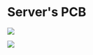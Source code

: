 # Server's PCB

![](/Users/yohannassouline/Desktop/Perso/Projets/WSFF/Documents/PCB/server/screenshot_wsff_server_sch.png)

![](/Users/yohannassouline/Desktop/Perso/Projets/WSFF/Documents/PCB/server/screenshot_wsff_server_brd.png)


